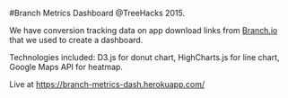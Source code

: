 #Branch Metrics Dashboard
@TreeHacks 2015.

We have conversion tracking data on app download links from [Branch.io](https://branch.io/) that we used to create a dashboard.

Technologies included: D3.js for donut chart, HighCharts.js for line chart, Google Maps API for heatmap. 

Live at https://branch-metrics-dash.herokuapp.com/